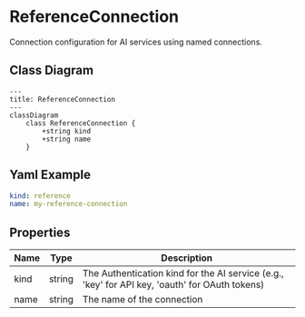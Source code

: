 # ReferenceConnection

Connection configuration for AI services using named connections.

## Class Diagram

```mermaid
---
title: ReferenceConnection
---
classDiagram
    class ReferenceConnection {
        +string kind
        +string name
    }
```

## Yaml Example

```yaml
kind: reference
name: my-reference-connection

```

## Properties

| Name | Type | Description |
| ---- | ---- | ----------- |
| kind | string | The Authentication kind for the AI service (e.g., &#39;key&#39; for API key, &#39;oauth&#39; for OAuth tokens)  |
| name | string | The name of the connection  |
